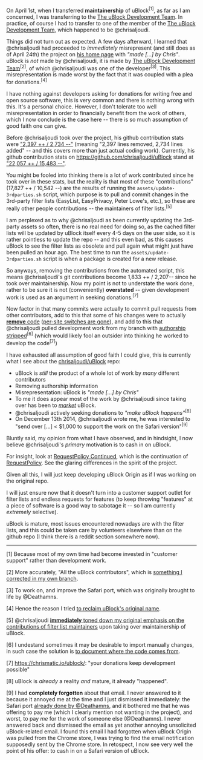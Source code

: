 On April 1st, when I transferred **maintainership** of uBlock<sup>[1]</sup>, as far as I am concerned, I was transferring to the [The uBlock Development Team](https://github.com/chrisaljoudi/uBlock/commit/50e621d4ee46479b40e36319cbab68985d7527a5). In practice, of course I had to transfer to one of the member of the [The uBlock Development Team](https://github.com/chrisaljoudi/uBlock/commit/50e621d4ee46479b40e36319cbab68985d7527a5), which happened to be @chrisaljoudi.

Things did not turn out as expected. A few days afterward, I learned that @chrisaljoudi had proceeded to _immediately_ misrepresent (and still does as of April 24th) the project on [his home page](https://chrismatic.io/ublock/) with _"made [...] by Chris"_. uBlock is _not_ made by @chrisaljoudi, it is made by [The uBlock Development Team](https://github.com/chrisaljoudi/uBlock/commit/50e621d4ee46479b40e36319cbab68985d7527a5)<sup>[2]</sup>, of which @chrisaljoudi was one of the developer<sup>[3]</sup>. This misrepresentation is made worst by the fact that it was coupled with a plea for donations.<sup>[4]</sup>

I have nothing against developers asking for donations for writing free and open source software, this is very common and there is nothing wrong with this. It's a personal choice. However, I don't tolerate too well misrepresentation in order to financially benefit from the work of others, which I now conclude is the case here -- there is so much assumption of good faith one can give.

Before @chrisaljoudi took over the project, his github contribution stats were ["2,397 ++ / 2,734 --"](https://github.com/gorhill/uBlock/graphs/contributors) (meaning "2,397 lines removed, 2,734 lines added" -- and this covers more than just actual coding work). Currently, his github contribution stats on <https://github.com/chrisaljoudi/uBlock> stand at ["22,057 ++ / 15,483 --"](https://github.com/chrisaljoudi/uBlock/graphs/contributors).

You might be fooled into thinking there is a lot of work contributed since he took over in these stats, but the reality is that most of these "contributions" (17,827 ++ / 10,542 --) are the results of running the `assets/update-3rdparties.sh` script, which purpose is to pull and commit changes in the 3rd-party filter lists (EasyList, EasyPrivacy, Peter Lowe's, etc.), so these are really other people contributions -- the maintainers of filter lists.<sup>[5]</sup>

I am perplexed as to why @chrisaljoudi as been currently updating the 3rd-party assets so often, there is no real need for doing so, as the cached filter lists will be updated by uBlock itself every 4-5 days on the user side, so it is rather pointless to update the repo -- and this even bad, as this causes uBlock to see the filter lists as obsolete and pull again what might just have been pulled an hour ago. The best time to run the `assets/update-3rdparties.sh` script is when a package is created for a new release.

So anyways, removing the contributions from the automated script, this means @chrisaljoudi's git contributions become 1,833 ++ / 2,207-- since he took over maintainership. Now my point is not to understate the work done, rather to be sure it is not (conveniently) **overstated** -- given development work is used as an argument in seeking donations.<sup>[7]</sup>

Now factor in that many commits were actually to commit pull requests from other contributors, add to this that some of his changes were to actually [**remove** code](https://github.com/chrisaljoudi/uBlock/commit/fa3666f85d7dddfc274f6f27d20c6787d8bc43b8#diff-305c2fdde2804d752c9bfde050f38df9) ([per-site switches are gone](https://github.com/chrisaljoudi/uBlock/issues/1306)), and add to this that @chrisaljoudi pulled development work from my branch with [authorship stripped](https://github.com/gorhill/uBlock/issues/69)<sup>[6]</sup> (which would likely fool an outsider into thinking he worked to develop the code<sup>[7]</sup>)

I have exhausted all assumption of good faith I could give, this is currently what I see about the [chrisaljoudi/uBlock](https://github.com/chrisaljoudi/uBlock) repo:

- uBlock is _still_ the product of a whole lot of work by _many_ different contributors
- Removing authorship information
- Misrepresentation: uBlock is _"made [...] by Chris"_
- To me it does appear most of the work by @chrisaljoudi since taking over has been to [_market_](https://chrismatic.io/ublock/) uBlock.
- @chrisaljoudi actively seeking donations to _"make uBlock happens"_<sup>[8]</sup>
- On December 13th 2014, @chrisaljoudi wrote me, he was interested to "send over [...] < $1,000 to support the work on the Safari version"<sup>[9]</sup>

Bluntly said, my opinion from what I have observed, and in hindsight, I now believe @chrisaljoudi's _primary_ motivation is to cash in on uBlock.

For insight, look at [RequestPolicy Continued](https://requestpolicycontinued.github.io/), which is the continuation of [RequestPolicy](https://github.com/RequestPolicy/requestpolicy). See the glaring differences in the spirit of the project.

Given all this, I will just keep developing uBlock Origin as if I was working on the original repo.

I will just ensure now that it doesn't turn into a customer support outlet for filter lists and endless requests for features (to keep throwing "features" at a piece of software is a good way to sabotage it -- so I am currently _extremely_ selective).

uBlock is mature, most issues encountered nowadays are with the filter lists, and this could be taken care by volunteers elsewhere than on the github repo (I think there is a reddit section somewhere now).

***

[1] Because most of my own time had become invested in "customer support" rather than development work.

[2] More accurately, "All the uBlock contributors", which is [something I corrected in my own branch](https://github.com/gorhill/uBlock/commit/4a02246bfeb531b95a2a12102375aee73c0fba38).

[3] To work on, and improve the Safari port, which was originally brought to life by @Deathamns. 

[4] Hence the reason I tried [to reclaim uBlock's original name](https://github.com/gorhill/uBlock/commit/581bc66509e8bf94d65a7ee54ba850116cede3c0).

[5] @chrisaljoudi [**immediately** toned down my original emphasis on the contributions of filter list maintainers](https://github.com/chrisaljoudi/uBlock/commit/f256801344a5178261cad5130a7f4be1ec061343
) upon taking over maintainership of uBlock.

[6] I undestand sometimes it may be desirable to import manually changes, in such case the solution is [to document where the code comes from](https://github.com/gorhill/uBlock/commit/63d9143d6bfdac1d603b5f8f62f99aecc67371d2).

[7] <https://chrismatic.io/ublock/>: "your donations keep development possible"

[8] uBlock is _already_ a reality _and_ mature, it already "happened".

[9] I had **completely forgotten** about that email. I never answered to it because it annoyed me at the time and I just dismissed it immediately: the Safari port [already done by @Deathamns](https://github.com/chrisaljoudi/uBlock/tree/857acaf2d2cc02b446f64d8958f31421e9d01c3b/platform), and it bothered me that he was offering to pay me (which I clearly mention not wanting in the project), and worst, to pay _me_ for the work of someone else (@Deathamns). I never answered back and dismissed the email as yet another annoying unsolicited uBlock-related email. I found this email I had forgotten when uBlock Origin was pulled from the Chrome store, I was trying to find the email notification supposedly sent by the Chrome store. In retospect, I now see very well the point of his offer: to cash in on a Safari version of uBlock.